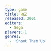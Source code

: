 ```yaml
---
type: game
title: REZ
released: 2001
editors: 
  - Sega
players: 1
genres:
  - 'Shoot Them Up'
---
```

